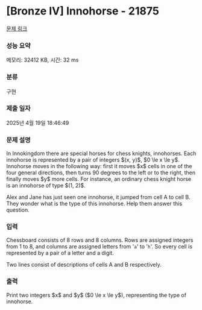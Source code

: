 # [Bronze IV] Innohorse - 21875 

[문제 링크](https://www.acmicpc.net/problem/21875) 

### 성능 요약

메모리: 32412 KB, 시간: 32 ms

### 분류

구현

### 제출 일자

2025년 4월 19일 18:46:49

### 문제 설명

<p>In Innokingdom there are special horses for chess knights, innohorses. Each innohorse is represented by a pair of integers $(x, y)$, $0 \le x \le y$. Innohorse moves in the following way: first it moves $x$ cells in one of the four general directions, then turns 90 degrees to the left or to the right, then finally moves $y$ more cells. For instance, an ordinary chess knight horse is an innohorse of type $(1, 2)$.</p>

<p>Alex and Jane has just seen one innohorse, it jumped from cell A to cell B. They wonder what is the type of this innohorse. Help them answer this question.</p>

### 입력 

 <p>Chessboard consists of 8 rows and 8 columns. Rows are assigned integers from 1 to 8, and columns are assigned letters from '<code>a</code>' to '<code>h</code>'. So every cell is represented by a pair of a letter and a digit.</p>

<p>Two lines consist of descriptions of cells A and B respectively.</p>

### 출력 

 <p>Print two integers $x$ and $y$ ($0 \le x \le y$), representing the type of innohorse.</p>

